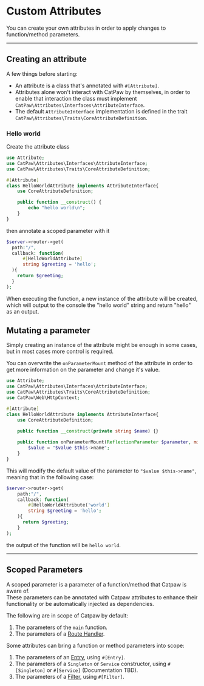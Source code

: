 # Custom Attributes

You can create your own attributes in order to apply changes to function/method parameters.<br/>

---

## Creating an attribute

A few things before starting:<br/>

- An attribute is a class that's annotated with `#[Attribute]`.<br/>
- Attributes alone won't interact with CatPaw by themselves, in order to enable that interaction the class must
  implement `CatPaw\Attributes\Interfaces\AttributeInterface`.
- The default `AttributeInterface` implementation is defined in the
  trait `CatPaw\Attributes\Traits\CoreAttributeDefinition`.

### Hello world

Create the attribute class<br/>

```php
use Attribute;
use CatPaw\Attributes\Interfaces\AttributeInterface;
use CatPaw\Attributes\Traits\CoreAttributeDefinition;

#[Attribute]
class HelloWorldAttribute implements AttributeInterface{
    use CoreAttributeDefinition;

    public function __construct() {
        echo "hello world\n";
    }
}
```

then annotate a scoped parameter with it<br/>

```php
$server->router->get(
  path:"/",
  callback: function(
      #[HelloWorldAttribute]
      string $greeting = 'hello';
  ){
    return $greeting;
  }
);
```

When executing the function, a new instance of the attribute will be created, which will output to the console the "hello world" string and return "hello" as an output.

## Mutating a parameter

Simply creating an instance of the attribute might be enough in some cases, but in most cases more control is
required.<br/>

You can overwrite the `onParameterMount` method of the attribute in order to get more information on the parameter and change
it's value.<br/>

```php
use Attribute;
use CatPaw\Attributes\Interfaces\AttributeInterface;
use CatPaw\Attributes\Traits\CoreAttributeDefinition;
use CatPaw\Web\HttpContext;

#[Attribute]
class HelloWorldAttribute implements AttributeInterface{
    use CoreAttributeDefinition;

    public function __construct(private string $name) {}
    
    public function onParameterMount(ReflectionParameter $parameter, mixed &$value, mixed $context) {
        $value = "$value $this->name";
    }
}
```

This will modify the default value of the parameter to `"$value $this->name"`, meaning that in the following case:

```php
$server->router->get(
    path:"/",
    callback: function(
        #[HelloWorldAttribute('world']
        string $greeting = 'hello';
    ){
      return $greeting;
    }
);

```

the output of the function will be `hello world`.


---

## Scoped Parameters

A scoped parameter is a parameter of a function/method that Catpaw is aware of.<br/>
These parameters can be annotated with Catpaw attributes to enhance their functionality or be automatically injected as dependencies.

The following are in scope of Catpaw by default:

1. The parameters of the `main` function.
1. The parameters of a [Route Handler](./1.WebRouteHandlers.md).

Some attributes can bring a function or method parameters into scope:

1. The parameters of an [Entry](./5.Entry.md), using `#[Entry]`.
1. The parameters of a `Singleton` or `Service` constructor, using `#[Singleton]` or `#[Service]` (Documentation TBD).
1. The parameters of a [Filter](./9.WebFilters.md), using `#[Filter]`.
